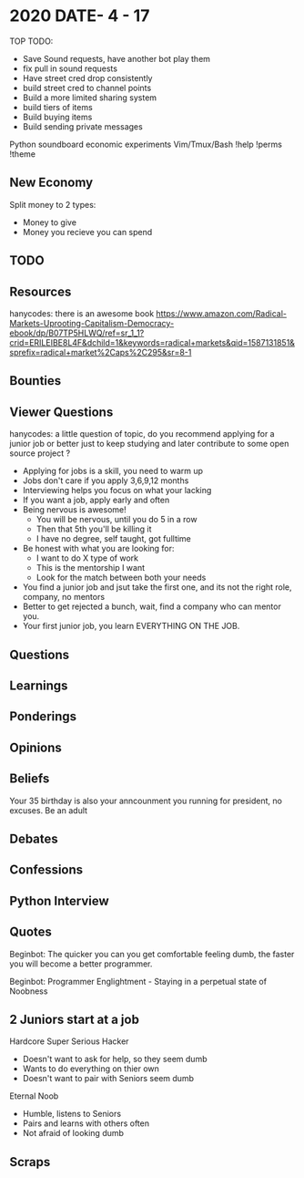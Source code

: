 # 2020 DATE- 4 - 17

TOP TODO:

- Save Sound requests, have another bot play them
- fix pull in sound requests
- Have street cred drop consistently
- build street cred to channel points
- Build a more limited sharing system
- build tiers of items
- Build buying items
- Build sending private messages

Python soundboard economic experiments Vim/Tmux/Bash !help !perms !theme

## New Economy

Split money to 2 types:

- Money to give
- Money you recieve you can spend

## TODO

## Resources

hanycodes: there is an awesome book https://www.amazon.com/Radical-Markets-Uprooting-Capitalism-Democracy-ebook/dp/B07TP5HLWQ/ref=sr_1_1?crid=ERILEIBE8L4F&dchild=1&keywords=radical+markets&qid=1587131851&sprefix=radical+market%2Caps%2C295&sr=8-1

## Bounties

## Viewer Questions

hanycodes: a little question of topic, do you recommend applying for a junior
job or better just to keep studying and later contribute to some open source
project ?

- Applying for jobs is a skill, you need to warm up
- Jobs don't care if you apply 3,6,9,12 months
- Interviewing helps you focus on what your lacking
- If you want a job, apply early and often
- Being nervous is awesome!
  - You will be nervous, until you do 5 in a row
  - Then that 5th you'll be killing it
  - I have no degree, self taught, got fulltime
- Be honest with what you are looking for:
  - I want to do X type of work
  - This is the mentorship I want
  - Look for the match between both your needs
- You find a junior job and jsut take the first one,
  and its not the right role, company, no mentors
- Better to get rejected a bunch, wait, find a company
  who can mentor you.
- Your first junior job, you learn EVERYTHING ON THE JOB.

## Questions

## Learnings

## Ponderings

## Opinions

## Beliefs

Your 35 birthday is also your anncounment you running for president, no excuses.
Be an adult

## Debates

## Confessions

## Python Interview

## Quotes

Beginbot: The quicker you can you get comfortable feeling dumb, the faster you
will become a better programmer.

Beginbot: Programmer Englightment - Staying in a perpetual state of Noobness

## 2 Juniors start at a job

Hardcore Super Serious Hacker

  - Doesn't want to ask for help, so they seem dumb
  - Wants to do everything on thier own
  - Doesn't want to pair with Seniors seem dumb

Eternal Noob
  - Humble, listens to Seniors
  - Pairs and learns with others often
  - Not afraid of looking dumb

## Scraps
